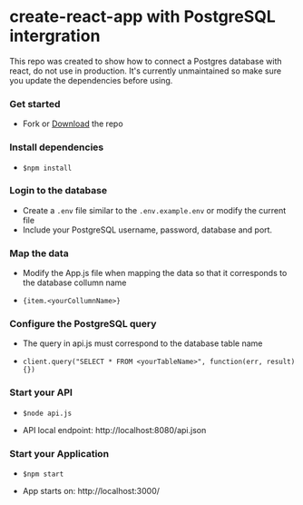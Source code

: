 # create-react-app with PostgreSQL intergration

This repo was created to show how to connect a Postgres database with react, do not use in production. 
It's currently unmaintained so make sure you update the dependencies before using.

 ### Get started
- Fork or [Download](https://github.com/Malldoror/react-postgres-boilerplate/archive/master.zip) the repo
 ### Install dependencies
- `$npm install`
 ### Login to the database
- Create a `.env` file similar to the `.env.example.env` or modify the current file
- Include your PostgreSQL username, password, database and port.

 ### Map the data
- Modify the App.js file when mapping the data so that it corresponds to the database collumn name

- `{item.<yourCollumnName>}`

 ### Configure the PostgreSQL query
- The query in api.js must correspond to the database table name

- `client.query("SELECT * FROM <yourTableName>", function(err, result) {})`

 ### Start your API
- `$node api.js` 

- API local endpoint: http://localhost:8080/api.json

 ### Start your Application
- `$npm start` 

- App starts on: http://localhost:3000/

